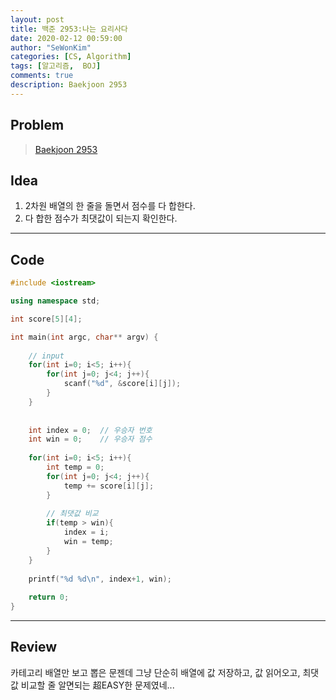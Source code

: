 ```yaml
---
layout: post
title: 백준 2953:나는 요리사다
date: 2020-02-12 00:59:00
author: "SeWonKim"
categories: [CS, Algorithm]
tags: [알고리즘,  BOJ]
comments: true
description: Baekjoon 2953
---
```


## Problem

> [Baekjoon 2953](https://www.acmicpc.net/problem/2953)

## Idea

1. 2차원 배열의 한 줄을 돌면서 점수를 다 합한다.
2. 다 합한 점수가 최댓값이 되는지 확인한다.

---

## Code
```cpp
#include <iostream>

using namespace std;

int score[5][4];

int main(int argc, char** argv) {
	
	// input
	for(int i=0; i<5; i++){
		for(int j=0; j<4; j++){
			scanf("%d", &score[i][j]);
		}
	}	
	
	
	int index = 0;	// 우승자 번호 
	int win = 0;	// 우승자 점수 
	
	for(int i=0; i<5; i++){
		int temp = 0;
		for(int j=0; j<4; j++){
			temp += score[i][j];
		}
		
        // 최댓값 비교
		if(temp > win){
			index = i;
			win = temp;
		}
	}
	
	printf("%d %d\n", index+1, win);
	
	return 0;
}
```


---

## Review

카테고리 배열만 보고 뽑은 문젠데 그냥 단순히 배열에 값 저장하고, 값 읽어오고, 최댓값 비교할 줄 알면되는 超EASY한 문제였네...
